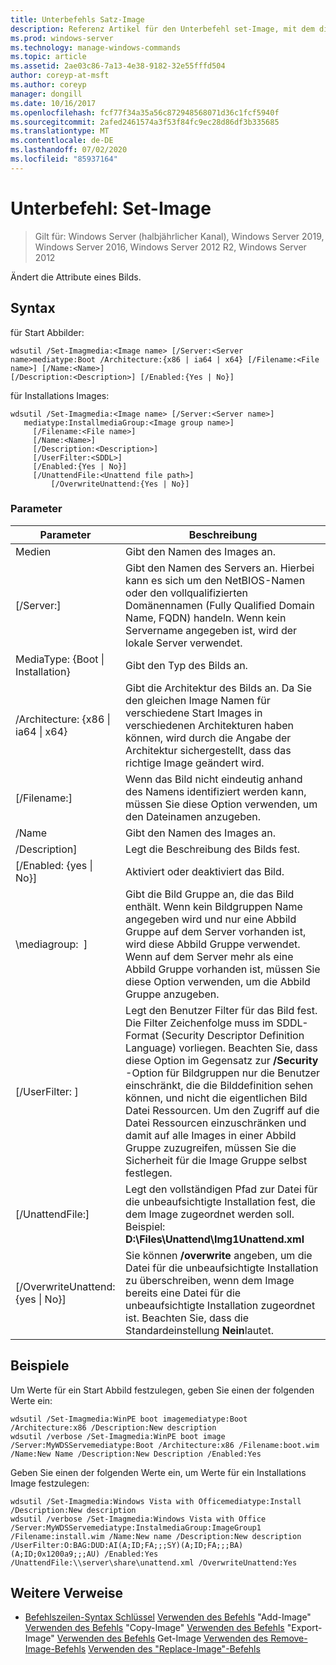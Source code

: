 ```yaml
---
title: Unterbefehls Satz-Image
description: Referenz Artikel für den Unterbefehl set-Image, mit dem die Attribute eines Bilds geändert werden.
ms.prod: windows-server
ms.technology: manage-windows-commands
ms.topic: article
ms.assetid: 2ae03c86-7a13-4e38-9182-32e55fffd504
author: coreyp-at-msft
ms.author: coreyp
manager: dongill
ms.date: 10/16/2017
ms.openlocfilehash: fcf77f34a35a56c872948568071d36c1fcf5940f
ms.sourcegitcommit: 2afed2461574a3f53f84fc9ec28d86df3b335685
ms.translationtype: MT
ms.contentlocale: de-DE
ms.lasthandoff: 07/02/2020
ms.locfileid: "85937164"
---
```

# <a name="subcommand-set-image"></a>Unterbefehl: Set-Image

> Gilt für: Windows Server (halbjährlicher Kanal), Windows Server 2019, Windows Server 2016, Windows Server 2012 R2, Windows Server 2012

Ändert die Attribute eines Bilds.

## <a name="syntax"></a>Syntax
für Start Abbilder:
```
wdsutil /Set-Imagmedia:<Image name> [/Server:<Server name>mediatype:Boot /Architecture:{x86 | ia64 | x64} [/Filename:<File name>] [/Name:<Name>]
[/Description:<Description>] [/Enabled:{Yes | No}]
```
für Installations Images:
```
wdsutil /Set-Imagmedia:<Image name> [/Server:<Server name>]
   mediatype:InstallmediaGroup:<Image group name>]
     [/Filename:<File name>]
     [/Name:<Name>]
     [/Description:<Description>]
     [/UserFilter:<SDDL>]
     [/Enabled:{Yes | No}]
     [/UnattendFile:<Unattend file path>]
         [/OverwriteUnattend:{Yes | No}]
```
### <a name="parameters"></a>Parameter
|Parameter|Beschreibung|
|-------|--------|
Medien<Image name>|Gibt den Namen des Images an.|
|[/Server:<Server name>]|Gibt den Namen des Servers an. Hierbei kann es sich um den NetBIOS-Namen oder den vollqualifizierten Domänennamen (Fully Qualified Domain Name, FQDN) handeln. Wenn kein Servername angegeben ist, wird der lokale Server verwendet.|
MediaType: {Boot &#124; Installation}|Gibt den Typ des Bilds an.|
|/Architecture: {x86 &#124; ia64 &#124; x64}|Gibt die Architektur des Bilds an. Da Sie den gleichen Image Namen für verschiedene Start Images in verschiedenen Architekturen haben können, wird durch die Angabe der Architektur sichergestellt, dass das richtige Image geändert wird.|
|[/Filename:<File name>]|Wenn das Bild nicht eindeutig anhand des Namens identifiziert werden kann, müssen Sie diese Option verwenden, um den Dateinamen anzugeben.|
|/Name|Gibt den Namen des Images an.|
|/Description<Description>]|Legt die Beschreibung des Bilds fest.|
|[/Enabled: {yes &#124; No}]|Aktiviert oder deaktiviert das Bild.|
|\mediagroup: <Image group name> ]|Gibt die Bild Gruppe an, die das Bild enthält. Wenn kein Bildgruppen Name angegeben wird und nur eine Abbild Gruppe auf dem Server vorhanden ist, wird diese Abbild Gruppe verwendet. Wenn auf dem Server mehr als eine Abbild Gruppe vorhanden ist, müssen Sie diese Option verwenden, um die Abbild Gruppe anzugeben.|
|[/UserFilter: <SDDL> ]|Legt den Benutzer Filter für das Bild fest. Die Filter Zeichenfolge muss im SDDL-Format (Security Descriptor Definition Language) vorliegen. Beachten Sie, dass diese Option im Gegensatz zur **/Security** -Option für Bildgruppen nur die Benutzer einschränkt, die die Bilddefinition sehen können, und nicht die eigentlichen Bild Datei Ressourcen. Um den Zugriff auf die Datei Ressourcen einzuschränken und damit auf alle Images in einer Abbild Gruppe zuzugreifen, müssen Sie die Sicherheit für die Image Gruppe selbst festlegen.|
|[/UnattendFile:<Unattend file path>]|Legt den vollständigen Pfad zur Datei für die unbeaufsichtigte Installation fest, die dem Image zugeordnet werden soll. Beispiel: **D:\Files\Unattend\Img1Unattend.xml**|
|[/OverwriteUnattend: {yes &#124; No}]|Sie können **/overwrite** angeben, um die Datei für die unbeaufsichtigte Installation zu überschreiben, wenn dem Image bereits eine Datei für die unbeaufsichtigte Installation zugeordnet ist. Beachten Sie, dass die Standardeinstellung **Nein**lautet.|
## <a name="examples"></a>Beispiele
Um Werte für ein Start Abbild festzulegen, geben Sie einen der folgenden Werte ein:
```
wdsutil /Set-Imagmedia:WinPE boot imagemediatype:Boot /Architecture:x86 /Description:New description
wdsutil /verbose /Set-Imagmedia:WinPE boot image /Server:MyWDSServemediatype:Boot /Architecture:x86 /Filename:boot.wim
/Name:New Name /Description:New Description /Enabled:Yes
```
Geben Sie einen der folgenden Werte ein, um Werte für ein Installations Image festzulegen:
```
wdsutil /Set-Imagmedia:Windows Vista with Officemediatype:Install /Description:New description
wdsutil /verbose /Set-Imagmedia:Windows Vista with Office /Server:MyWDSServemediatype:InstalmediaGroup:ImageGroup1
/Filename:install.wim /Name:New name /Description:New description /UserFilter:O:BAG:DUD:AI(A;ID;FA;;;SY)(A;ID;FA;;;BA)(A;ID;0x1200a9;;;AU) /Enabled:Yes /UnattendFile:\\server\share\unattend.xml /OverwriteUnattend:Yes
```
## <a name="additional-references"></a>Weitere Verweise
- [Befehlszeilen-Syntax Schlüssel](command-line-syntax-key.md) 
 [Verwenden des Befehls](using-the-add-image-command.md) 
 "Add-Image" [Verwenden des Befehls](using-the-copy-image-command.md) 
 "Copy-Image" [Verwenden des Befehls](using-the-export-image-command.md) 
 "Export-Image" [Verwenden des Befehls](using-the-get-image-command.md) 
 Get-Image [Verwenden des Remove-Image-Befehls](using-the-remove-image-command.md) 
 [Verwenden des "Replace-Image"-Befehls](using-the-replace-image-command.md)
